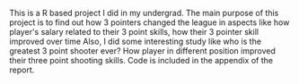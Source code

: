 This is a R based project I did in my undergrad. The main purpose of this project is to find out how 3 pointers changed the league in aspects like how player's salary related to their 3 point skills, how their 3 pointer skill improved over time
Also, I did some interesting study like who is the greatest 3 point shooter ever? How player in different position improved their three point shooting skills.
Code is included in the appendix of the report.
